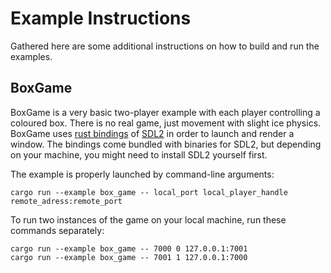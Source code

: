 # Example Instructions

Gathered here are some additional instructions on how to build and run the examples.

## BoxGame
BoxGame is a very basic two-player example with each player controlling a coloured box. There is no real game, just movement with slight ice physics. BoxGame uses [rust bindings](https://github.com/Rust-SDL2/rust-sdl2) of [SDL2](https://www.libsdl.org/) in order to launch and render a window. The bindings come bundled with binaries for SDL2, but depending on your machine, you might need to install SDL2 yourself first.

The example is properly launched by command-line arguments:
```
cargo run --example box_game -- local_port local_player_handle remote_adress:remote_port
```


To run two instances of the game on your local machine, run these commands separately:
```
cargo run --example box_game -- 7000 0 127.0.0.1:7001 
cargo run --example box_game -- 7001 1 127.0.0.1:7000 
```
